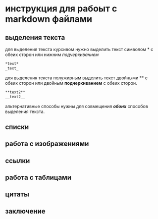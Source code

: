 # инструкция для рабоыт с markdown файлами

## выделения текста
 для выделения текста курсивом нужно выделить текст символом * с обеих сторон или нижним _подчеркиванием_
 ```sh
 *text*
_text_
 ```

 для выделения текста полужирным выделить текст двойными ** с обеих сторон или двойным __подчеркиванием__ с обеих сторон.

 ```sh
 **text2**
 __text2__
 ```

 альтернативные способы нужны для совмещения _**обоих**_ способов выделения текста.

## списки

## работа с изображениями

## ссылки

## работа с таблицами

## цитаты

## заключение
